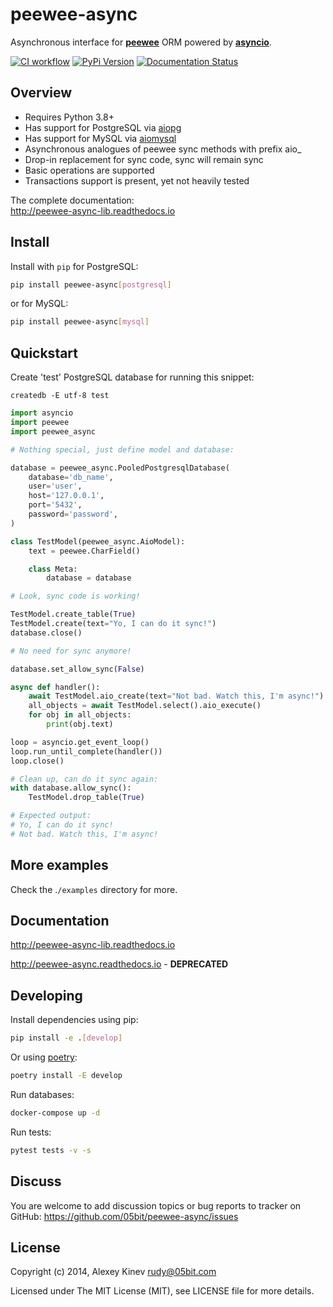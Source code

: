 peewee-async
============

Asynchronous interface for **[peewee](https://github.com/coleifer/peewee)**
ORM powered by **[asyncio](https://docs.python.org/3/library/asyncio.html)**.

[![CI workflow](https://github.com/05bit/peewee-async/actions/workflows/tests.yml/badge.svg)](https://github.com/05bit/peewee-async/actions/workflows/tests.yml) [![PyPi Version](https://img.shields.io/pypi/v/peewee-async.svg)](https://pypi.python.org/pypi/peewee-async)
 [![Documentation Status](https://readthedocs.org/projects/peewee-async-lib/badge/?version=latest)](https://peewee-async-lib.readthedocs.io/en/latest/?badge=latest)


Overview
--------

* Requires Python 3.8+
* Has support for PostgreSQL via [aiopg](https://github.com/aio-libs/aiopg)
* Has support for MySQL via [aiomysql](https://github.com/aio-libs/aiomysql)
* Asynchronous analogues of peewee sync methods with prefix aio_
* Drop-in replacement for sync code, sync will remain sync
* Basic operations are supported
* Transactions support is present, yet not heavily tested

The complete documentation:  
http://peewee-async-lib.readthedocs.io


Install
-------

Install with `pip` for PostgreSQL:

```bash
pip install peewee-async[postgresql]
```

or for MySQL:

```bash
pip install peewee-async[mysql]
```


Quickstart
----------

Create 'test' PostgreSQL database for running this snippet:

    createdb -E utf-8 test

```python
import asyncio
import peewee
import peewee_async

# Nothing special, just define model and database:

database = peewee_async.PooledPostgresqlDatabase(
    database='db_name',
    user='user',
    host='127.0.0.1',
    port='5432',
    password='password',
)

class TestModel(peewee_async.AioModel):
    text = peewee.CharField()

    class Meta:
        database = database

# Look, sync code is working!

TestModel.create_table(True)
TestModel.create(text="Yo, I can do it sync!")
database.close()

# No need for sync anymore!

database.set_allow_sync(False)

async def handler():
    await TestModel.aio_create(text="Not bad. Watch this, I'm async!")
    all_objects = await TestModel.select().aio_execute()
    for obj in all_objects:
        print(obj.text)

loop = asyncio.get_event_loop()
loop.run_until_complete(handler())
loop.close()

# Clean up, can do it sync again:
with database.allow_sync():
    TestModel.drop_table(True)

# Expected output:
# Yo, I can do it sync!
# Not bad. Watch this, I'm async!
```


More examples
-------------

Check the .`/examples` directory for more.


Documentation
-------------

http://peewee-async-lib.readthedocs.io

http://peewee-async.readthedocs.io - **DEPRECATED**


Developing
----------

Install dependencies using pip:

```bash
pip install -e .[develop]
```

Or using [poetry](https://python-poetry.org/docs/):

```bash
poetry install -E develop
```

Run databases:

```bash
docker-compose up -d
```

Run tests:

```bash
pytest tests -v -s
```


Discuss
-------

You are welcome to add discussion topics or bug reports to tracker on GitHub: https://github.com/05bit/peewee-async/issues

License
-------

Copyright (c) 2014, Alexey Kinev <rudy@05bit.com>

Licensed under The MIT License (MIT),
see LICENSE file for more details.
